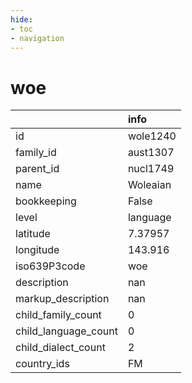 ```yaml
---
hide:
- toc
- navigation
---
```

# woe
|                      | info     |
|:---------------------|:---------|
| id                   | wole1240 |
| family_id            | aust1307 |
| parent_id            | nucl1749 |
| name                 | Woleaian |
| bookkeeping          | False    |
| level                | language |
| latitude             | 7.37957  |
| longitude            | 143.916  |
| iso639P3code         | woe      |
| description          | nan      |
| markup_description   | nan      |
| child_family_count   | 0        |
| child_language_count | 0        |
| child_dialect_count  | 2        |
| country_ids          | FM       |